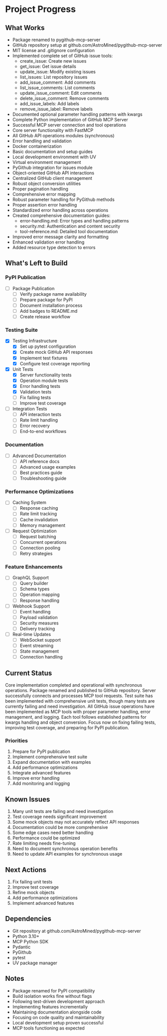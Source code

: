 # Project Progress

## What Works
- Package renamed to pygithub-mcp-server
- GitHub repository setup at github.com/AstroMined/pygithub-mcp-server
- MIT license and .gitignore configuration
- Implemented complete set of GitHub issue tools:
  - create_issue: Create new issues
  - get_issue: Get issue details
  - update_issue: Modify existing issues
  - list_issues: List repository issues
  - add_issue_comment: Add comments
  - list_issue_comments: List comments
  - update_issue_comment: Edit comments
  - delete_issue_comment: Remove comments
  - add_issue_labels: Add labels
  - remove_issue_label: Remove labels
- Documented optional parameter handling patterns with kwargs
- Complete Python implementation of GitHub MCP Server
- Successful MCP server connection and tool operations
- Core server functionality with FastMCP
- All GitHub API operations modules (synchronous)
- Error handling and validation
- Docker containerization
- Basic documentation and setup guides
- Local development environment with UV
- Virtual environment management
- PyGithub integration for issues module
- Object-oriented GitHub API interactions
- Centralized GitHub client management
- Robust object conversion utilities
- Proper pagination handling
- Comprehensive error mapping
- Robust parameter handling for PyGithub methods
- Proper assertion error handling
- Standardized error handling across operations
- Created comprehensive documentation guides:
  - error-handling.md: Error types and handling patterns
  - security.md: Authentication and content security
  - tool-reference.md: Detailed tool documentation
- Improved error message clarity and formatting
- Enhanced validation error handling
- Added resource type detection to errors

## What's Left to Build

### PyPI Publication
- [ ] Package Publication
  - [ ] Verify package name availability
  - [ ] Prepare package for PyPI
  - [ ] Document installation process
  - [ ] Add badges to README.md
  - [ ] Create release workflow

### Testing Suite
- [x] Testing Infrastructure
  - [x] Set up pytest configuration
  - [x] Create mock GitHub API responses
  - [x] Implement test fixtures
  - [x] Configure test coverage reporting

- [x] Unit Tests
  - [x] Server functionality tests
  - [x] Operation module tests
  - [x] Error handling tests
  - [x] Validation tests
  - [ ] Fix failing tests
  - [ ] Improve test coverage

- [ ] Integration Tests
  - [ ] API interaction tests
  - [ ] Rate limit handling
  - [ ] Error recovery
  - [ ] End-to-end workflows

### Documentation
- [ ] Advanced Documentation
  - [ ] API reference docs
  - [ ] Advanced usage examples
  - [ ] Best practices guide
  - [ ] Troubleshooting guide

### Performance Optimizations
- [ ] Caching System
  - [ ] Response caching
  - [ ] Rate limit tracking
  - [ ] Cache invalidation
  - [ ] Memory management

- [ ] Request Optimization
  - [ ] Request batching
  - [ ] Concurrent operations
  - [ ] Connection pooling
  - [ ] Retry strategies

### Feature Enhancements
- [ ] GraphQL Support
  - [ ] Query builder
  - [ ] Schema types
  - [ ] Operation mapping
  - [ ] Response handling

- [ ] Webhook Support
  - [ ] Event handling
  - [ ] Payload validation
  - [ ] Security measures
  - [ ] Delivery tracking

- [ ] Real-time Updates
  - [ ] WebSocket support
  - [ ] Event streaming
  - [ ] State management
  - [ ] Connection handling

## Current Status
Core implementation completed and operational with synchronous operations. Package renamed and published to GitHub repository. Server successfully connects and processes MCP tool requests. Test suite has been implemented with comprehensive unit tests, though many tests are currently failing and need investigation. All GitHub issue operations have been implemented as MCP tools with proper parameter handling, error management, and logging. Each tool follows established patterns for kwargs handling and object conversion. Focus now on fixing failing tests, improving test coverage, and preparing for PyPI publication.

### Priorities
1. Prepare for PyPI publication
2. Implement comprehensive test suite
3. Expand documentation with examples
4. Add performance optimizations
5. Integrate advanced features
6. Improve error handling
7. Add monitoring and logging

## Known Issues
1. Many unit tests are failing and need investigation
2. Test coverage needs significant improvement
3. Some mock objects may not accurately reflect API responses
4. Documentation could be more comprehensive
5. Some edge cases need better handling
6. Performance could be optimized
7. Rate limiting needs fine-tuning
8. Need to document synchronous operation benefits
9. Need to update API examples for synchronous usage

## Next Actions
1. Fix failing unit tests
2. Improve test coverage
3. Refine mock objects
4. Add performance optimizations
5. Implement advanced features

## Dependencies
- Git repository at github.com/AstroMined/pygithub-mcp-server
- Python 3.10+
- MCP Python SDK
- Pydantic
- PyGithub
- pytest
- UV package manager

## Notes
- Package renamed for PyPI compatibility
- Build isolation works fine without flags
- Following test-driven development approach
- Implementing features incrementally
- Maintaining documentation alongside code
- Focusing on code quality and maintainability
- Local development setup proven successful
- MCP tools functioning as expected
